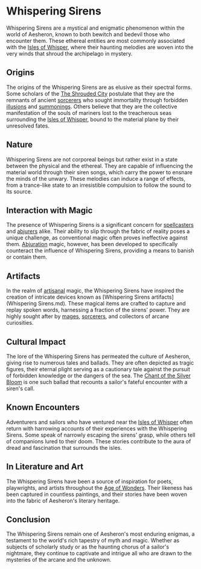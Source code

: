 # Whispering Sirens

Whispering Sirens are a mystical and enigmatic phenomenon within the world of Aesheron, known to both bewitch and bedevil those who encounter them. These ethereal entities are most commonly associated with the [Isles of Whisper](Isles%20of%20Whisper.md), where their haunting melodies are woven into the very winds that shroud the archipelago in mystery.

## Origins

The origins of the Whispering Sirens are as elusive as their spectral forms. Some scholars of the [The Shrouded City](The%20Shrouded%20City.md) postulate that they are the remnants of ancient [sorcerers](Sorcerers.md) who sought immortality through forbidden [illusions](Illusion.md) and [summonings](Summoning.md). Others believe that they are the collective manifestation of the souls of mariners lost to the treacherous seas surrounding the [Isles of Whisper](Isles%20of%20Whisper.md), bound to the material plane by their unresolved fates.

## Nature

Whispering Sirens are not corporeal beings but rather exist in a state between the physical and the ethereal. They are capable of influencing the material world through their siren songs, which carry the power to ensnare the minds of the unwary. These melodies can induce a range of effects, from a trance-like state to an irresistible compulsion to follow the sound to its source.

## Interaction with Magic

The presence of Whispering Sirens is a significant concern for [spellcasters](Spellcasters.md) and [abjurers](Abjurers.md) alike. Their ability to slip through the fabric of reality poses a unique challenge, as conventional magic often proves ineffective against them. [Abjuration](Abjuration.md) magic, however, has been developed to specifically counteract the influence of Whispering Sirens, providing a means to banish or contain them.

## Artifacts

In the realm of [artisanal](Artisans.md) magic, the Whispering Sirens have inspired the creation of intricate devices known as [Whispering Sirens artifacts](Whispering Sirens.md). These magical items are crafted to capture and replay spoken words, harnessing a fraction of the sirens' power. They are highly sought after by [mages](Mages.md), [sorcerers](Sorcerers.md), and collectors of arcane curiosities.

## Cultural Impact

The lore of the Whispering Sirens has permeated the culture of Aesheron, giving rise to numerous tales and ballads. They are often depicted as tragic figures, their eternal plight serving as a cautionary tale against the pursuit of forbidden knowledge or the dangers of the sea. The [Chant of the Silver Bloom](Chant%20of%20the%20Silver%20Bloom.md) is one such ballad that recounts a sailor's fateful encounter with a siren's call.

## Known Encounters

Adventurers and sailors who have ventured near the [Isles of Whisper](Isles%20of%20Whisper.md) often return with harrowing accounts of their experiences with the Whispering Sirens. Some speak of narrowly escaping the sirens' grasp, while others tell of companions lured to their doom. These stories contribute to the aura of dread and fascination that surrounds the isles.

## In Literature and Art

The Whispering Sirens have been a source of inspiration for poets, playwrights, and artists throughout the [Age of Wonders](Age%20of%20Wonders.md). Their likeness has been captured in countless paintings, and their stories have been woven into the fabric of Aesheron's literary heritage.

## Conclusion

The Whispering Sirens remain one of Aesheron's most enduring enigmas, a testament to the world's rich tapestry of myth and magic. Whether as subjects of scholarly study or as the haunting chorus of a sailor's nightmare, they continue to captivate and intrigue all who are drawn to the mysteries of the arcane and the unknown.